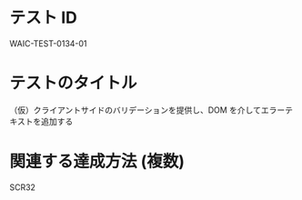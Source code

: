 # テスト ID

WAIC-TEST-0134-01

# テストのタイトル

（仮）クライアントサイドのバリデーションを提供し、DOM を介してエラーテキストを追加する

# 関連する達成方法 (複数)

SCR32

